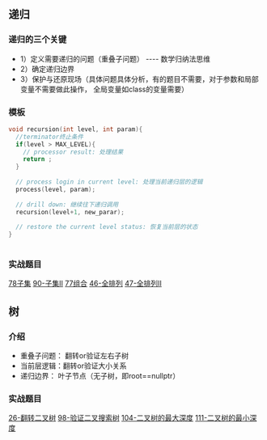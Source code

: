 ## 递归
### 递归的三个关键
+ 1）定义需要递归的问题（重叠子问题） ---- 数学归纳法思维
+ 2）确定递归边界
+ 3）保护与还原现场（具体问题具体分析，有的题目不需要，对于参数和局部变量不需要做此操作，  全局变量如class的变量需要）

### 模板
```cpp
void recursion(int level, int param){
  //terminator终止条件
  if(level > MAX_LEVEL){
    // processor result: 处理结果
    return ;
  }
  
  // process login in current level: 处理当前递归层的逻辑
  process(level, param);
  
  // drill down: 继续往下递归调用
  recursion(level+1, new_parar);
  
  // restore the current level status: 恢复当前层的状态
}
  
```

### 实战题目
[78子集](https://github.com/ArielLv2019/leetcode_2021_problem/blob/main/0078-E-subsets-%E5%AD%90%E9%9B%86.md)
[90-子集II](https://github.com/ArielLv2019/leetcode_2021_problem/blob/main/0090-subsets-ii-%E9%87%8D%E5%A4%8D%E5%85%83%E7%B4%A0%E5%AD%90%E9%9B%86.md)
[77组合](https://github.com/ArielLv2019/leetcode_2021_problem/blob/main/0077-combination-%E7%BB%84%E5%90%88.md)
[46-全排列](https://github.com/ArielLv2019/leetcode_2021_problem/blob/main/0046-permutations-%E5%85%A8%E6%8E%92%E5%88%97.md)
[47-全排列II](https://github.com/ArielLv2019/leetcode_2021_problem/blob/main/0047-permutations-ii-%E5%85%A8%E6%8E%92%E5%88%97.md)

## 树
### 介绍
+ 重叠子问题： 翻转or验证左右子树
+ 当前层逻辑：翻转or验证大小关系
+ 递归边界： 叶子节点（无子树，即root==nullptr）

### 实战题目
[26-翻转二叉树](https://github.com/ArielLv2019/leetcode_2021_problem/blob/main/0026-invert-binary-tree-%E7%BF%BB%E8%BD%AC%E4%BA%8C%E5%8F%89%E6%A0%91.md)
[98-验证二叉搜索树](https://github.com/ArielLv2019/leetcode_2021_problem/blob/main/0098-validate-binary-search-tree-%E9%AA%8C%E8%AF%81%E4%BA%8C%E5%8F%89%E6%90%9C%E7%B4%A2%E6%A0%91.md)
[104-二叉树的最大深度](https://github.com/ArielLv2019/leetcode_2021_problem/blob/main/0104-maximum-depth-of-binary-tree-%E4%BA%8C%E5%8F%89%E6%A0%91%E7%9A%84%E6%9C%80%E5%A4%A7%E6%B7%B1%E5%BA%A6.md)
[111-二叉树的最小深度](https://github.com/ArielLv2019/leetcode_2021_problem/blob/main/0111-minimum-depth-of-binary-tree-%E4%BA%8C%E5%8F%89%E6%A0%91%E7%9A%84%E6%9C%80%E5%B0%8F%E6%B7%B1%E5%BA%A6.md)
